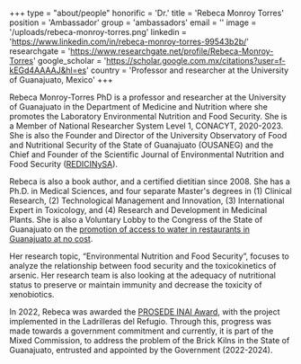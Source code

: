 +++
type = "about/people"
honorific = 'Dr.'
title = 'Rebeca Monroy Torres'
position = 'Ambassador'
group = 'ambassadors'
email = ''
image = '/uploads/rebeca-monroy-torres.png'
linkedin = 'https://www.linkedin.com/in/rebeca-monroy-torres-99543b2b/'
researchgate = 'https://www.researchgate.net/profile/Rebeca-Monroy-Torres'
google_scholar = 'https://scholar.google.com.mx/citations?user=f-kEGd4AAAAJ&hl=es'
country = 'Professor and researcher at the University of Guanajuato, Mexico'
+++

Rebeca Monroy-Torres PhD is a professor and researcher at the University of Guanajuato in the Department of Medicine and Nutrition where she promotes the Laboratory Environmental Nutrition and Food Security. She is a Member of National Researcher System Level 1, CONACYT, 2020-2023. She is also the Founder and Director of the University Observatory of Food and Nutritional Security of the State of Guanajuato (OUSANEG) and the Chief and Founder of the Scientific Journal of Environmental Nutrition and Food Security ([REDICINySA](https://www3.ugto.mx/redicinaysa/)).


Rebeca is also a book author, and a certified dietitian since 2008. She has a Ph.D. in Medical Sciences, and four separate Master's degrees in (1) Clinical Research, (2) Technological Management and Innovation, (3) International Expert in Toxicology, and (4) Research and Development in Medicinal Plants. She is also a Voluntary Lobby to the Congress of the State of Guanajuato on the [promotion of access to water in restaurants in Guanajuato at no cost](https://www.youtube.com/watch?v=biXxRBTTcLE&list=PLabH61KPs1M5gC0-Q8IpDugrGIDX7owon&index=2.).


Her research topic, “Environmental Nutrition and Food Security”, focuses to analyze the relationship between food security and the toxicokinetics of arsenic. Her research team is also looking at the adequacy of nutritional status to preserve or maintain immunity and decrease the toxicity of xenobiotics.


In 2022, Rebeca was awarded the [PROSEDE INAI Award](https://www.youtube.com/watch?v=-IMiJxVefB8), with the project implemented in the Ladrilleras del Refugio. Through this, progress was made towards a government commitment and currently, it is part of the Mixed Commission, to address the problem of the Brick Kilns in the State of Guanajuato, entrusted and appointed by the Government (2022-2024). 

